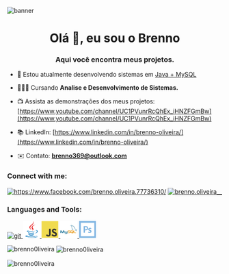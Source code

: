 ![banner](https://wallpapercave.com/wp/wp4048624.jpg)
<h1 align="center">Olá 👋, eu sou o Brenno</h1>
<h3 align="center">Aqui você encontra meus projetos.</h3>

- 🔭 Estou atualmente desenvolvendo sistemas em [Java + MySQL](https://github.com/Brenno0liveira?tab=repositories)

- 👨🏼‍🎓 Cursando **Analise e Desenvolvimento de Sistemas.**

- 📺 Assista as demonstrações dos meus projetos: [https://www.youtube.com/channel/UC1PVunrRcQhEx_iHNZFGmBw](https://www.youtube.com/channel/UC1PVunrRcQhEx_iHNZFGmBw)

- 📚 LinkedIn: [https://www.linkedin.com/in/brenno-oliveira/](https://www.linkedin.com/in/brenno-oliveira/)

- ✉️ Contato: **brenno369@outlook.com**

<h3 align="left">Connect with me:</h3>
<p align="left">
<a href="https://fb.com/https://www.facebook.com/brenno.oliveira.77736310/" target="blank"><img align="center" src="https://raw.githubusercontent.com/rahuldkjain/github-profile-readme-generator/master/src/images/icons/Social/facebook.svg" alt="https://www.facebook.com/brenno.oliveira.77736310/" height="30" width="40" /></a>
<a href="https://instagram.com/brenno.oliveira__" target="blank"><img align="center" src="https://raw.githubusercontent.com/rahuldkjain/github-profile-readme-generator/master/src/images/icons/Social/instagram.svg" alt="brenno.oliveira__" height="30" width="40" /></a>
</p>

<h3 align="left">Languages and Tools:</h3>
<p align="left"> <a href="https://git-scm.com/" target="_blank" rel="noreferrer"> <img src="https://www.vectorlogo.zone/logos/git-scm/git-scm-icon.svg" alt="git" width="40" height="40"/> </a> <a href="https://www.java.com" target="_blank" rel="noreferrer"> <img src="https://raw.githubusercontent.com/devicons/devicon/master/icons/java/java-original.svg" alt="java" width="40" height="40"/> </a> <a href="https://developer.mozilla.org/en-US/docs/Web/JavaScript" target="_blank" rel="noreferrer"> <img src="https://raw.githubusercontent.com/devicons/devicon/master/icons/javascript/javascript-original.svg" alt="javascript" width="40" height="40"/> </a> <a href="https://www.mysql.com/" target="_blank" rel="noreferrer"> <img src="https://raw.githubusercontent.com/devicons/devicon/master/icons/mysql/mysql-original-wordmark.svg" alt="mysql" width="40" height="40"/> </a> <a href="https://www.photoshop.com/en" target="_blank" rel="noreferrer"> <img src="https://raw.githubusercontent.com/devicons/devicon/master/icons/photoshop/photoshop-line.svg" alt="photoshop" width="40" height="40"/> </a> </p>

<p><img align="left" src="https://github-readme-stats.vercel.app/api/top-langs?username=brenno0liveira&show_icons=true&theme=dark&locale=en&layout=compact" alt="brenno0liveira" /></p>

<p>&nbsp;<img align="center" src="https://github-readme-stats.vercel.app/api?username=brenno0liveira&show_icons=true&theme=dark&locale=en" alt="brenno0liveira" /></p>

<p><img align="center" src="https://github-readme-streak-stats.herokuapp.com/?user=brenno0liveira&theme=dark" alt="brenno0liveira" /></p>
